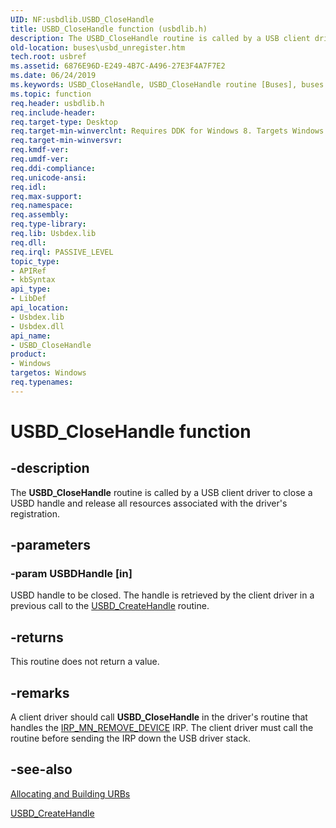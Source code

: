 ```yaml
---
UID: NF:usbdlib.USBD_CloseHandle
title: USBD_CloseHandle function (usbdlib.h)
description: The USBD_CloseHandle routine is called by a USB client driver to close a USBD handle and release all resources associated with the driver's registration.
old-location: buses\usbd_unregister.htm
tech.root: usbref
ms.assetid: 6876E96D-E249-4B7C-A496-27E3F4A7F7E2
ms.date: 06/24/2019
ms.keywords: USBD_CloseHandle, USBD_CloseHandle routine [Buses], buses.usbd_unregister, usbdlib/USBD_CloseHandle
ms.topic: function
req.header: usbdlib.h
req.include-header: 
req.target-type: Desktop
req.target-min-winverclnt: Requires DDK for Windows 8. Targets Windows Vista and later versions of the Windows operating system.
req.target-min-winversvr: 
req.kmdf-ver: 
req.umdf-ver: 
req.ddi-compliance: 
req.unicode-ansi: 
req.idl: 
req.max-support: 
req.namespace: 
req.assembly: 
req.type-library: 
req.lib: Usbdex.lib
req.dll: 
req.irql: PASSIVE_LEVEL
topic_type:
- APIRef
- kbSyntax
api_type:
- LibDef
api_location:
- Usbdex.lib
- Usbdex.dll
api_name:
- USBD_CloseHandle
product:
- Windows
targetos: Windows
req.typenames: 
---
```


# USBD_CloseHandle function


## -description


The  <b>USBD_CloseHandle</b> routine is called by a USB client driver to close a USBD handle and release all resources associated with the driver's registration.


## -parameters




### -param USBDHandle [in]

USBD handle to be closed. The handle is retrieved by the client driver in a previous call to  the <a href="https://docs.microsoft.com/windows-hardware/drivers/ddi/content/usbdlib/nf-usbdlib-usbd_createhandle">USBD_CreateHandle</a> routine.


## -returns



This routine does not return a value.




## -remarks



A client driver should call <b>USBD_CloseHandle</b> in the driver's routine that handles the <a href="https://docs.microsoft.com/windows-hardware/drivers/kernel/irp-mn-remove-device">IRP_MN_REMOVE_DEVICE</a> IRP. The client driver must call the routine before sending the IRP down the USB driver stack. 




## -see-also




<a href="https://docs.microsoft.com/windows-hardware/drivers/usbcon/how-to-add-xrb-support-for-client-drivers">Allocating and Building URBs</a>



<a href="https://docs.microsoft.com/windows-hardware/drivers/ddi/content/usbdlib/nf-usbdlib-usbd_createhandle">USBD_CreateHandle</a>
 

 

